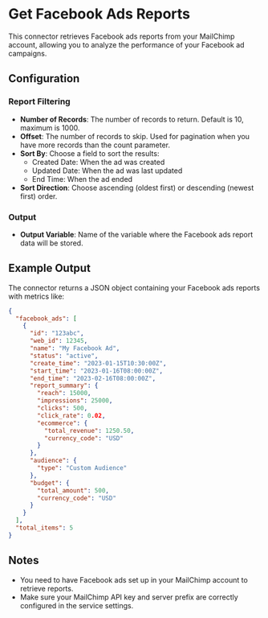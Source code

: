 # Get Facebook Ads Reports

This connector retrieves Facebook ads reports from your MailChimp account, allowing you to analyze the performance of your Facebook ad campaigns.

## Configuration

### Report Filtering

- **Number of Records**: The number of records to return. Default is 10, maximum is 1000.
- **Offset**: The number of records to skip. Used for pagination when you have more records than the count parameter.
- **Sort By**: Choose a field to sort the results:
  - Created Date: When the ad was created
  - Updated Date: When the ad was last updated
  - End Time: When the ad ended
- **Sort Direction**: Choose ascending (oldest first) or descending (newest first) order.

### Output

- **Output Variable**: Name of the variable where the Facebook ads report data will be stored.

## Example Output

The connector returns a JSON object containing your Facebook ads reports with metrics like:

```json
{
  "facebook_ads": [
    {
      "id": "123abc",
      "web_id": 12345,
      "name": "My Facebook Ad",
      "status": "active",
      "create_time": "2023-01-15T10:30:00Z",
      "start_time": "2023-01-16T08:00:00Z",
      "end_time": "2023-02-16T08:00:00Z",
      "report_summary": {
        "reach": 15000,
        "impressions": 25000,
        "clicks": 500,
        "click_rate": 0.02,
        "ecommerce": {
          "total_revenue": 1250.50,
          "currency_code": "USD"
        }
      },
      "audience": {
        "type": "Custom Audience"
      },
      "budget": {
        "total_amount": 500,
        "currency_code": "USD"
      }
    }
  ],
  "total_items": 5
}
```

## Notes

- You need to have Facebook ads set up in your MailChimp account to retrieve reports.
- Make sure your MailChimp API key and server prefix are correctly configured in the service settings.